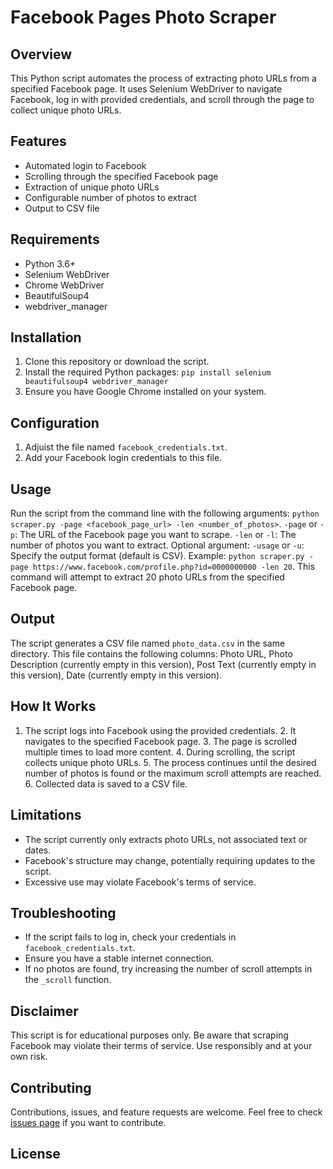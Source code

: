 # Facebook Pages Photo Scraper

## Overview
This Python script automates the process of extracting photo URLs from a specified Facebook page. It uses Selenium WebDriver to navigate Facebook, log in with provided credentials, and scroll through the page to collect unique photo URLs.

## Features
- Automated login to Facebook
- Scrolling through the specified Facebook page
- Extraction of unique photo URLs
- Configurable number of photos to extract
- Output to CSV file

## Requirements
- Python 3.6+
- Selenium WebDriver
- Chrome WebDriver
- BeautifulSoup4
- webdriver_manager

## Installation
1. Clone this repository or download the script.
2. Install the required Python packages: `pip install selenium beautifulsoup4 webdriver_manager`
3. Ensure you have Google Chrome installed on your system.

## Configuration
1. Adjuist the file named `facebook_credentials.txt`.
2. Add your Facebook login credentials to this file.

## Usage
Run the script from the command line with the following arguments: `python scraper.py -page <facebook_page_url> -len <number_of_photos>`. `-page` or `-p`: The URL of the Facebook page you want to scrape. `-len` or `-l`: The number of photos you want to extract. Optional argument: `-usage` or `-u`: Specify the output format (default is CSV). Example: `python scraper.py -page https://www.facebook.com/profile.php?id=0000000000 -len 20`. This command will attempt to extract 20 photo URLs from the specified Facebook page.

## Output
The script generates a CSV file named `photo_data.csv` in the same directory. This file contains the following columns: Photo URL, Photo Description (currently empty in this version), Post Text (currently empty in this version), Date (currently empty in this version).

## How It Works
1. The script logs into Facebook using the provided credentials. 2. It navigates to the specified Facebook page. 3. The page is scrolled multiple times to load more content. 4. During scrolling, the script collects unique photo URLs. 5. The process continues until the desired number of photos is found or the maximum scroll attempts are reached. 6. Collected data is saved to a CSV file.

## Limitations
- The script currently only extracts photo URLs, not associated text or dates.
- Facebook's structure may change, potentially requiring updates to the script.
- Excessive use may violate Facebook's terms of service.

## Troubleshooting
- If the script fails to log in, check your credentials in `facebook_credentials.txt`.
- Ensure you have a stable internet connection.
- If no photos are found, try increasing the number of scroll attempts in the `_scroll` function.

## Disclaimer
This script is for educational purposes only. Be aware that scraping Facebook may violate their terms of service. Use responsibly and at your own risk.

## Contributing
Contributions, issues, and feature requests are welcome. Feel free to check [issues page](link-to-your-issues-page) if you want to contribute.

## License

